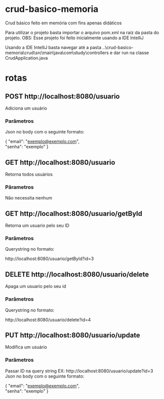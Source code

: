 # crud-basico-memoria
Crud básico feito em memória com fins apenas didáticos

Para utilizar o projeto basta importar o arquivo pom.xml na raiz da pasta do projeto. 
OBS: Esse projeto foi feito inicialmente usando a IDE IntelliJ 

Usando a IDE IntelliJ basta navegar até a pasta  ..\crud-basico-memoria\crud\src\main\java\com\study\controllers e dar run na classe CrudApplication.java



# rotas

## POST  http://localhost:8080/usuario
Adiciona um usuário

### Parâmetros
Json no body com o seguinte formato: 

{
  "email": "exemplo@exemplo.com",	
  "senha": "exemplo"
}


## GET  http://localhost:8080/usuario
Retorna todos usuários

### Pârametros
Não necessita nenhum

## GET  http://localhost:8080/usuario/getById
Retorna um usuario pelo seu ID

### Parâmetros
Querystring no formato:

http://localhost:8080/usuario/getById?id=3


## DELETE  http://localhost:8080/usuario/delete
Apaga um usuario pelo seu id

### Parâmetros
Querystring no formato:

http://localhost:8080/usuario/delete?id=4


## PUT  http://localhost:8080/usuario/update
Modifica um usuário

### Parâmetros
Passar ID na query string EX: http://localhost:8080/usuario/update?id=3
Json no body com o seguinte formato: 

{
  "email": "exemplo@exemplo.com",	
  "senha": "exemplo"
}
